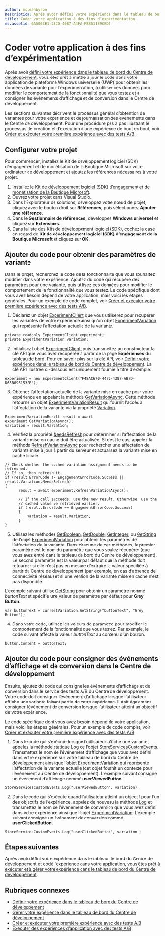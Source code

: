```yaml
---
author: mcleanbyron
Description: Après avoir défini votre expérience dans le tableau de bord du Centre de développement, vous êtes prêt pour coder l’expérience dans votre application.
title: Coder votre application à des fins d’expérimentation
ms.assetid: 6A5063E1-28CD-4087-A4FA-FBB511E9CED5
---
```


# Coder votre application à des fins d’expérimentation

Après avoir [défini votre expérience dans le tableau de bord du Centre de développement](define-your-experiment-in-the-dev-center-dashboard.md), vous êtes prêt à mettre à jour le code dans votre application de plateforme Windows universelle (UWP) pour obtenir les données de variante pour l’expérimentation, à utiliser ces données pour modifier le comportement de la fonctionnalité que vous testez et à consigner les événements d’affichage et de conversion dans le Centre de développement.

Les sections suivantes décrivent le processus général d’obtention de variantes pour votre expérience et de journalisation des événements dans le Centre de développement. Pour une procédure pas à pas illustrant le processus de création et d’exécution d’une expérience de bout en bout, voir [Créer et exécuter votre première expérience avec des tests A/B](create-and-run-your-first-experiment-with-a-b-testing.md).

## Configurer votre projet

Pour commencer, installez le Kit de développement logiciel (SDK) d’engagement et de monétisation de la Boutique Microsoft sur votre ordinateur de développement et ajoutez les références nécessaires à votre projet.

1. Installez le [Kit de développement logiciel (SDK) d’engagement et de monétisation de la Boutique Microsoft](http://aka.ms/store-em-sdk).
2. Ouvrez votre projet dans Visual Studio.
3. Dans l’Explorateur de solutions, développez votre nœud de projet, cliquez avec le bouton droit sur **Références**, puis sélectionnez **Ajouter une référence**.
3. Dans le **Gestionnaire de références**, développez **Windows universel** et cliquez sur **Extensions**.
4. Dans la liste des Kits de développement logiciel (SDK), cochez la case en regard de **Kit de développement logiciel (SDK) d’engagement de la Boutique Microsoft** et cliquez sur **OK**.

## Ajouter du code pour obtenir des paramètres de variante

Dans le projet, recherchez le code de la fonctionnalité que vous souhaitez modifier dans votre expérience. Ajoutez du code qui récupère des paramètres pour une variante, puis utilisez ces données pour modifier le comportement de la fonctionnalité que vous testez. Le code spécifique dont vous avez besoin dépend de votre application, mais voici les étapes générales. Pour un exemple de code complet, voir [Créer et exécuter votre première expérience avec des tests A/B](create-and-run-your-first-experiment-with-a-b-testing.md).

1. Déclarez un objet [ExperimentClient](https://msdn.microsoft.com/library/windows/apps/microsoft.services.store.engagement.experimentclient.aspx) que vous utiliserez pour récupérer les variantes de votre expérience ainsi qu’un objet [ExperimentVariation](https://msdn.microsoft.com/library/windows/apps/microsoft.services.store.engagement.experimentvariation.aspx) qui représente l’affectation actuelle de la variante.
```CSharp
private readonly ExperimentClient experiment;
private ExperimentVariation variation;
```

2. Initialisez l’objet [ExperimentClient](https://msdn.microsoft.com/library/windows/apps/microsoft.services.store.engagement.experimentclient.aspx), puis transmettez au constructeur la clé API que vous avez récupérée à partir de la page **Expériences** du tableau de bord. Pour en savoir plus sur la clé API, voir [Définir votre expérience dans le tableau de bord du Centre de développement](define-your-experiment-in-the-dev-center-dashboard.md#generate-an-api-key). La clé API illustrée ci-dessous est uniquement fournie à titre d’exemple.
```CSharp
experiment = new ExperimentClient("F48AC670-4472-4387-AB7D-D65B095153FB");
```

3. Obtenez l’affectation actuelle de la variante mise en cache pour votre expérience en appelant la méthode [GetVariationAsync](https://msdn.microsoft.com/library/windows/apps/microsoft.services.store.engagement.experimentclient.getvariationasync.aspx). Cette méthode retourne un objet [ExperimentVariationResult](https://msdn.microsoft.com/library/windows/apps/microsoft.services.store.engagement.experimentvariationresult.aspx) qui fournit l’accès à l’affectation de la variante via la propriété [Variation](https://msdn.microsoft.com/library/windows/apps/microsoft.services.store.engagement.experimentvariationresult.variation.aspx).
```CSharp
ExperimentVariationResult result = await experiment.GetVariationAsync();
variation = result.Variation;
```

4. Vérifiez la propriété [NeedsRefresh](https://msdn.microsoft.com/library/windows/apps/microsoft.services.store.engagement.experimentvariation.needsrefresh.aspx) pour déterminer si l’affectation de la variante mise en cache doit être actualisée. Si c’est le cas, appelez la méthode [RefreshVariationAsync](https://msdn.microsoft.com/library/windows/apps/microsoft.services.store.engagement.experimentclient.refreshvariationasync.aspx) pour rechercher une affectation de variante mise à jour à partir du serveur et actualisez la variante mise en cache locale.
```CSharp
// Check whether the cached variation assignment needs to be refreshed.
// If so, then refresh it.
if (result.ErrorCode != EngagementErrorCode.Success || result.Variation.NeedsRefresh)
{
      result = await experiment.RefreshVariationAsync();

      // If the call succeeds, use the new result. Otherwise, use the
      // cached value we retrieved earlier.
      if (result.ErrorCode == EngagementErrorCode.Success)
      {
          variation = result.Variation;
      }
}
```

5. Utilisez les méthodes [GetBoolean](https://msdn.microsoft.com/library/windows/apps/microsoft.services.store.engagement.experimentvariation.getboolean.aspx), [GetDouble](https://msdn.microsoft.com/library/windows/apps/microsoft.services.store.engagement.experimentvariation.getdouble.aspx), [GetInteger](https://msdn.microsoft.com/library/windows/apps/microsoft.services.store.engagement.experimentvariation.getinteger.aspx), ou [GetString](https://msdn.microsoft.com/library/windows/apps/microsoft.services.store.engagement.experimentvariation.getstring.aspx) de l’objet [ExperimentVariation](https://msdn.microsoft.com/library/windows/apps/microsoft.services.store.engagement.experimentvariation.aspx) pour obtenir les paramètres de l’affectation de la variante. Dans chacune de ces méthodes, le premier paramètre est le nom du paramètre que vous voulez récupérer (que vous avez entré dans le tableau de bord du Centre de développement). Le second paramètre est la valeur par défaut que la méthode doit retourner si elle n’est pas en mesure d’extraire la valeur spécifiée à partir du Centre de développement (par exemple, en cas d’absence de connectivité réseau) et si une version de la variante mise en cache n’est pas disponible.

  L’exemple suivant utilise [GetString](https://msdn.microsoft.com/library/windows/apps/microsoft.services.store.engagement.experimentvariation.getstring.aspx) pour obtenir un paramètre nommé *buttonText* et spécifie une valeur de paramètre par défaut pour **Grey Button**.
```CSharp
var buttonText = currentVariation.GetString("buttonText", "Grey Button");
```
4. Dans votre code, utilisez les valeurs de paramètre pour modifier le comportement de la fonctionnalité que vous testez. Par exemple, le code suivant affecte la valeur *buttonText* au contenu d’un bouton.
```CSharp
button.Content = buttonText;
```

## Ajouter du code pour consigner des événements d’affichage et de conversion dans le Centre de développement

Ensuite, ajoutez du code qui consigne les événements d’affichage et de conversion dans le service des tests A/B du Centre de développement. Votre code doit consigner l’événement d’affichage lorsque l’utilisateur affiche une variante faisant partie de votre expérience. Il doit également consigner l’événement de conversion lorsque l’utilisateur atteint un objectif de votre expérience.

Le code spécifique dont vous avez besoin dépend de votre application, mais voici les étapes générales. Pour un exemple de code complet, voir [Créer et exécuter votre première expérience avec des tests A/B](create-and-run-your-first-experiment-with-a-b-testing.md).

1. Dans le code qui s’exécute lorsque l’utilisateur affiche une variante, appelez la méthode statique [Log](https://msdn.microsoft.com/library/windows/apps/microsoft.services.store.engagement.storeservicescustomevents.log.aspx) de l’objet [StoreServicesCustomEvents](https://msdn.microsoft.com/library/windows/apps/microsoft.services.store.engagement.storeservicescustomevents.aspx). Transmettez le nom de l’événement d’affichage que vous avez défini dans votre expérience sur votre tableau de bord du Centre de développement ainsi que l’objet [ExperimentVariation](https://msdn.microsoft.com/library/windows/apps/microsoft.services.store.engagement.experimentvariation.aspx) qui représente l’affectation de la variante actuelle (cet objet fournit un contexte pour l’événement au Centre de développement). L’exemple suivant consigne un événement d’affichage nommé **userViewedButton**.
```CSharp
StoreServicesCustomEvents.Log("userViewedButton", variation);
```
2. Dans le code qui s’exécute quand l’utilisateur atteint un objectif pour l’un des objectifs de l’expérience, appelez de nouveau la méthode [Log](https://msdn.microsoft.com/library/windows/apps/microsoft.services.store.engagement.storeservicescustomevents.log.aspx) et transmettez le nom de l’événement de conversion que vous avez défini dans votre expérience ainsi que l’objet [ExperimentVariation](https://msdn.microsoft.com/library/windows/apps/microsoft.services.store.engagement.experimentvariation.aspx). L’exemple suivant consigne un événement de conversion nommé **userClickedButton**.
```CSharp
StoreServicesCustomEvents.Log("userClickedButton", variation);
```

## Étapes suivantes

Après avoir défini votre expérience dans le tableau de bord du Centre de développement et codé l’expérience dans votre application, vous êtes prêt à [exécuter et à gérer votre expérience dans le tableau de bord du Centre de développement](manage-your-experiment.md).

## Rubriques connexes

  * [Définir votre expérience dans le tableau de bord du Centre de développement](define-your-experiment-in-the-dev-center-dashboard.md)
  * [Gérer votre expérience dans le tableau de bord du Centre de développement](manage-your-experiment.md)
  * [Créer et exécuter votre première expérience avec des tests A/B](create-and-run-your-first-experiment-with-a-b-testing.md)
  * [Exécuter des expériences d’application avec des tests A/B](run-app-experiments-with-a-b-testing.md)


<!--HONumber=May16_HO2-->


